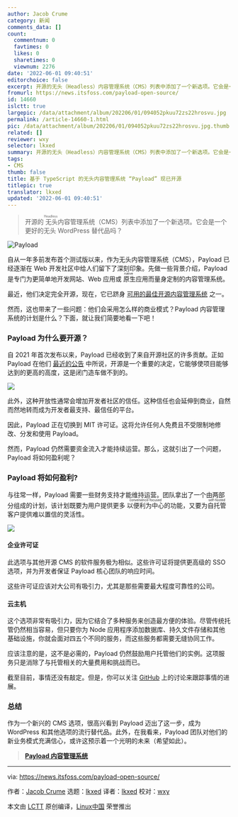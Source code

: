 ```yaml
---
author: Jacob Crume
category: 新闻
comments_data: []
count:
  commentnum: 0
  favtimes: 0
  likes: 0
  sharetimes: 0
  viewnum: 2276
date: '2022-06-01 09:40:51'
editorchoice: false
excerpt: 开源的无头（Headless）内容管理系统（CMS）列表中添加了一个新选项。它会是一个更好的无头 WordPress 替代品吗？
fromurl: https://news.itsfoss.com/payload-open-source/
id: 14660
islctt: true
largepic: /data/attachment/album/202206/01/094052pkuu72zs22hrosvu.jpg
permalink: /article-14660-1.html
pic: /data/attachment/album/202206/01/094052pkuu72zs22hrosvu.jpg.thumb.jpg
related: []
reviewer: wxy
selector: lkxed
summary: 开源的无头（Headless）内容管理系统（CMS）列表中添加了一个新选项。它会是一个更好的无头 WordPress 替代品吗？
tags:
- CMS
thumb: false
title: 基于 TypeScript 的无头内容管理系统 “Payload” 现已开源
titlepic: true
translator: lkxed
updated: '2022-06-01 09:40:51'
---
```



> 
> 开源的<ruby> 无头 <rt>  Headless </rt></ruby>内容管理系统（CMS）列表中添加了一个新选项。它会是一个更好的无头 WordPress 替代品吗？
> 
> 
> 


![Payload](/data/attachment/album/202206/01/094052pkuu72zs22hrosvu.jpg)


自从一年多前发布首个测试版以来，作为无头内容管理系统（CMS），Payload 已经逐渐在 Web 开发社区中给人们留下了深刻印象。先做一些背景介绍，Payload 是专门为更简单地开发网站、Web 应用或<ruby> 原生 <rt>  native </rt></ruby>应用而量身定制的内容管理系统。


最近，他们决定完全开源，现在，它已跻身 [可用的最佳开源内容管理系统](https://itsfoss.com/open-source-cms/) 之一。


然而，这也带来了一些问题：他们会采用怎么样的商业模式？Payload 内容管理系统的计划是什么？下面，就让我们简要地看一下吧！


### Payload 为什么要开源？


自 2021 年首次发布以来，Payload 已经收到了来自开源社区的许多贡献。正如 Payload 在他们 [最近的公告](https://payloadcms.com/blog/open-source) 中所说，开源是一个重要的决定，它能够使项目能够达到的更高的高度，这是闭门造车做不到的。


![](/data/attachment/album/202206/01/094053rsv7b4nyyx1gsssc.png)


此外，这种开放性通常会增加开发者社区的信任。这种信任也会延伸到商业，自然而然地转而成为开发者最支持、最信任的平台。


因此，Payload 正在切换到 MIT 许可证。这将允许任何人免费且不受限制地修改、分发和使用 Payload。


然而，Payload 仍然需要资金流入才能持续运营。那么，这就引出了一个问题，Payload 将如何盈利呢？


### Payload 将如何盈利?


与往常一样，Payload 需要一些财务支持才能维持运营。团队拿出了一个由两部分组成的计划，该计划既要为用户提供更多 <ruby> 以便利为中心 <rt>  convenience-focused </rt> <ruby>  的功能，又要为  <ruby>   自托管   <rt>    self-hosted   </rt>  </ruby>  客户提供难以置信的灵活性。 </ruby></ruby>


![](/data/attachment/album/202206/01/094053z4kykx5mzsox5f00.jpg)


#### 企业许可证


此选项与其他开源 CMS 的软件服务极为相似。这些许可证将提供更高级的 SSO 选项，并为开发者保证 Payload 核心团队的响应时间。


这些许可证应该对大公司有吸引力，尤其是那些需要最大程度可靠性的公司。


#### 云主机


这个选项非常有吸引力，因为它结合了多种服务来创造最方便的体验。尽管传统托管仍然相当容易，但只要你为 Node 应用程序添加数据库、持久文件存储和其他基础设施，你就会面对四五个不同的服务，而这些服务都需要无缝协同工作。


应该注意的是，这不是必需的，Payload 仍然鼓励用户托管他们的实例。这项服务只是消除了与托管相关的大量费用和挑战而已。


截至目前，事情还没有敲定。但是，你可以关注 [GitHub](https://github.com/payloadcms/payload) 上的讨论来跟踪事情的进展。


### 总结


作为一个新兴的 CMS 选项，很高兴看到 Payload 迈出了这一步，成为 WordPress 和其他选项的流行替代品。此外，在我看来，Payload 团队对他们的新业务模式充满信心，或许这预示着一个光明的未来（希望如此）。



> 
> **[Payload 内容管理系统](https://payloadcms.com/)**
> 
> 
> 




---


via: <https://news.itsfoss.com/payload-open-source/>


作者：[Jacob Crume](https://news.itsfoss.com/author/jacob/) 选题：[lkxed](https://github.com/lkxed) 译者：[lkxed](https://github.com/lkxed) 校对：[wxy](https://github.com/wxy)


本文由 [LCTT](https://github.com/LCTT/TranslateProject) 原创编译，[Linux中国](https://linux.cn/) 荣誉推出